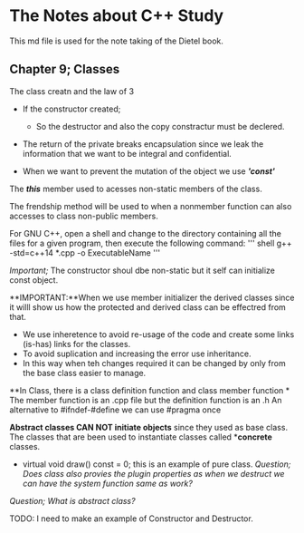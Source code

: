 # The Notes about C++ Study
This md file is used for the note taking of the Dietel book.

## Chapter 9; Classes

The class creatn and the law of 3
* If the constructor created;
    * So the destructor and also the copy constractur must be declered. 

* The return of the private breaks encapsulation since we leak the information that we want to be integral and confidential.
* When we want to prevent the mutation of the object we use ***'const'*** 


The ***this*** member used to acesses non-static members of the class.

The frendship method will be used to when a nonmember function can also accesses to class non-public members.

For GNU C++, open a shell and change to the directory containing all the files for
a given program, then execute the following command:
''' shell
g++ -std=c++14 *.cpp -o ExecutableName
'''

*Important;* The constructor shoul dbe non-static but it self can initialize const object.

**IMPORTANT:**When we use member initializer the derived classes since it willl show us how the protected and derived class can be effectred from that. 

* We use inheretence to avoid re-usage of the code and create some links (is-has) links for the classes.
* To avoid suplication and increasing the error use inheritance.
* In this way when teh changes required it can be changed by only from the base class easier to manage.

**In Class, there is a class definition function and class member function 
    * The member function is an .cpp file but the definition function is an .h
An alternative to #ifndef-#define we can use #pragma once

**Abstract classes CAN NOT initiate objects** since they used as base class. 
The classes that are been used to instantiate classes called ***concrete** classes.

* virtual void draw() const = 0; this is an example of pure class. 
_Question; Does class also provies the plugin properties as when we destruct we can have the system function same as work?_

_Question; What is abstract class?_


TODO: I need to make an example of Constructor and Destructor.
